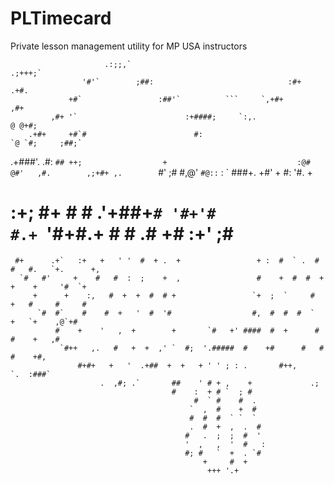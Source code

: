 # PLTimecard
Private lesson management utility for MP USA instructors


                         .:;;,`                                       .;+++;`
                    '#'`        ;##:                              :#+        .+#.
                 +#`                 :##'`          ```     `,+#+                ,#+
             ,#+ '`                        :+####;     `:,.                       @ @+#;
        .+#+     +#`#                        #:                               `@ `#;     ;##;`
.+###'.       .#:  `## ++;                  +                             :@# @#'   ,#.        ,;+#+
 ,.        `#'    ;#   #,@' `#@::`         :                     ` ###+. +#' +   #:    '#.        +
   #    :+;     #+   #   #   .'+##+`# '#+'#                #.+ `'#+#.+ #   #  .#   +#     :+'   ;#
     #+      .+`   :+   +   ' '  #  + .  +                 + :  #  ` .  #   #   #.   `+.      +,
      `#   #'     +    #   #  :  ;    +  ,                 #    +  #  #  +   +    +     '#  `+
         +      +    :,   #  +  +  #  # +                 `+  ;  `     #  +   #     #     #
          `#  #`    #    #  +   '  #  '#                  #,  #  #  #  `   +   `+    ,@`+#
              #    +    '   ,  +        +       `#   +' ####  #  +      #   #    +   ,#
               `#++   ,.   #   +  +  ,' `  #;  '.#####  #    +#      #   #   #    +#,
                   #+#+   +   '  .+##  +  +   + ' ' ; : .       #++,     `.  :###`
                        .  ,#; .`       ##    ' # + ,    +             .;
                                        #    :  + # `  ; #
                                             #  ` #    #  .
                                            `  ,  #    +  #
                                            #  #  #  ` `  `
                                            .  #  +  ,  .  #
                                           #   .  ;  ;  #  '
                                           '  ,   ,  '  #   :
                                           #; #   `  +  . `#
                                               +     #  +
                                                +++ '.+

